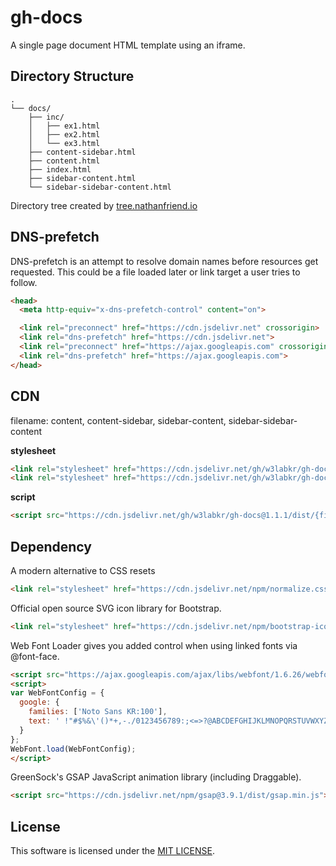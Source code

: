 # gh-docs

A single page document HTML template using an iframe.

## Directory Structure

```text
.
└── docs/
    ├── inc/
    │   ├── ex1.html
    │   ├── ex2.html
    │   └── ex3.html
    ├── content-sidebar.html
    ├── content.html
    ├── index.html
    ├── sidebar-content.html
    └── sidebar-sidebar-content.html
```

Directory tree created by [tree.nathanfriend.io](https://tree.nathanfriend.io/)

## DNS-prefetch

DNS-prefetch is an attempt to resolve domain names before resources get requested.
This could be a file loaded later or link target a user tries to follow.

```html
<head>
  <meta http-equiv="x-dns-prefetch-control" content="on">

  <link rel="preconnect" href="https://cdn.jsdelivr.net" crossorigin>
  <link rel="dns-prefetch" href="https://cdn.jsdelivr.net">
  <link rel="preconnect" href="https://ajax.googleapis.com" crossorigin>
  <link rel="dns-prefetch" href="https://ajax.googleapis.com">
</head>
```

## CDN

filename: content, content-sidebar, sidebar-content, sidebar-sidebar-content

**stylesheet**

```html
<link rel="stylesheet" href="https://cdn.jsdelivr.net/gh/w3labkr/gh-docs@1.1.1/dist/reset.css">
<link rel="stylesheet" href="https://cdn.jsdelivr.net/gh/w3labkr/gh-docs@1.1.1/dist/{filename}.css">
```

**script**

```html
<script src="https://cdn.jsdelivr.net/gh/w3labkr/gh-docs@1.1.1/dist/{filename}.js">
```

## Dependency

A modern alternative to CSS resets

```html
<link rel="stylesheet" href="https://cdn.jsdelivr.net/npm/normalize.css@8.0.1/normalize.css">
```

Official open source SVG icon library for Bootstrap.

```html
<link rel="stylesheet" href="https://cdn.jsdelivr.net/npm/bootstrap-icons@1.8.1/font/bootstrap-icons.css">
```

Web Font Loader gives you added control when using linked fonts via @font-face.

```html
<script src="https://ajax.googleapis.com/ajax/libs/webfont/1.6.26/webfont.js"></script>
<script>
var WebFontConfig = {
  google: {
    families: ['Noto Sans KR:100'],
    text: ' !"#$%&\'()*+,-./0123456789:;<=>?@ABCDEFGHIJKLMNOPQRSTUVWXYZ[\]^_`abcdefghijklmnopqrstuvwxyz{|}~'
  }
};
WebFont.load(WebFontConfig);
</script>
```

GreenSock's GSAP JavaScript animation library (including Draggable).

```html
<script src="https://cdn.jsdelivr.net/npm/gsap@3.9.1/dist/gsap.min.js"></script>
```

## License

This software is licensed under the [MIT LICENSE](LICENSE).
